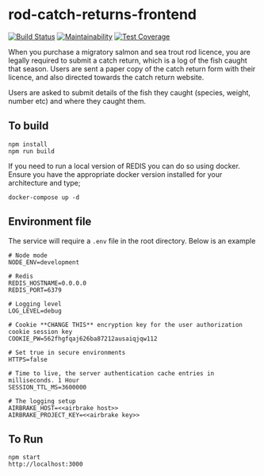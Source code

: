 # rod-catch-returns-frontend

[![Build Status](https://travis-ci.org/DEFRA/rod-catch-returns-frontend.svg?branch=master)](https://travis-ci.org/DEFRA/rod-catch-returns-frontend)
[![Maintainability](https://api.codeclimate.com/v1/badges/ab06e6ad0035b726aed5/maintainability)](https://codeclimate.com/github/DEFRA/rod-catch-returns-frontend/maintainability)
[![Test Coverage](https://api.codeclimate.com/v1/badges/ab06e6ad0035b726aed5/test_coverage)](https://codeclimate.com/github/DEFRA/rod-catch-returns-frontend/test_coverage)

When you purchase a migratory salmon and sea trout rod licence, you are legally required to submit a catch return, which is a log of the fish caught that season. Users are sent a paper copy of the catch return form with their licence, and also directed towards the catch return website.

Users are asked to submit details of the fish they caught (species, weight, number etc) and where they caught them.

## To build
```
npm install
npm run build
```

If you need to run a local version of REDIS you can do so using docker. Ensure you have the appropriate docker version installed for your architecture and type;

```
docker-compose up -d
```

## Environment file
The service will require a `.env` file in the root directory. Below is an example

```
# Node mode
NODE_ENV=development

# Redis
REDIS_HOSTNAME=0.0.0.0
REDIS_PORT=6379

# Logging level
LOG_LEVEL=debug

# Cookie **CHANGE THIS** encryption key for the user authorization cookie session key
COOKIE_PW=562fhgfqaj626ba87212ausaiqjqw112

# Set true in secure environments
HTTPS=false

# Time to live, the server authentication cache entries in milliseconds. 1 Hour
SESSION_TTL_MS=3600000

# The logging setup
AIRBRAKE_HOST=<<airbrake host>>
AIRBRAKE_PROJECT_KEY=<<airbrake key>>

```
## To Run
```
npm start
http://localhost:3000
```
